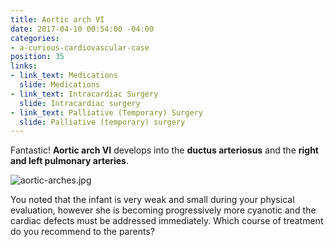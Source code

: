 ```yaml
---
title: Aortic arch VI
date: 2017-04-10 00:54:00 -04:00
categories:
- a-curious-cardiovascular-case
position: 35
links:
- link_text: Medications
  slide: Medications
- link_text: Intracardiac Surgery
  slide: Intracardiac surgery
- link_text: Palliative (Temporary) Surgery
  slide: Palliative (temporary) surgery
---
```


Fantastic! **Aortic arch VI** develops into the **ductus arteriosus** and the **right and left pulmonary arteries**.

![aortic-arches.jpg](/uploads/aortic-arches.jpg)

You noted that the infant is very weak and small during your physical evaluation, however she is  becoming progressively more cyanotic and the cardiac defects must be addressed immediately. Which course of treatment do you recommend to the parents?
